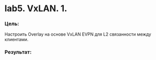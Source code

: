 # lab5. VxLAN. 1.
### Цель:
Настроить Overlay на основе VxLAN EVPN для L2 связанности между клиентами.
### Результат:
